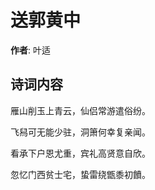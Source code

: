 # 送郭黄中

**作者**: 叶适

## 诗词内容

雁山削玉上青云，仙侣常游遣俗纷。

飞舄可无能少驻，洞箫何幸复亲闻。

看承下户恩尤重，宾礼高贤意自欣。

忽忆门西贫士宅，蛰雷绕甑黍初饙。

